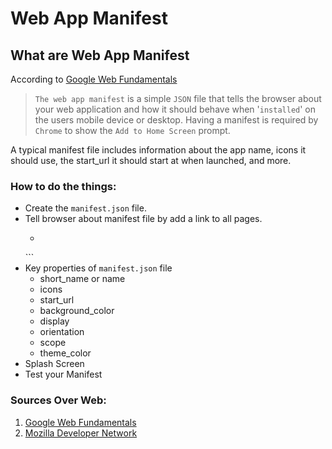 # Web App Manifest

## What are Web App Manifest

According to [Google Web Fundamentals](https://developers.google.com/web/fundamentals/web-app-manifest/)

> `The web app manifest` is a simple `JSON` file that tells the browser about your web application and how it should behave when '`installed`' on the users mobile device or desktop. Having a manifest is required by `Chrome` to show the `Add to Home Screen` prompt.

A typical manifest file includes information about the app name, icons it should use, the start_url it should start at when launched, and more.

### How to do the things:

* Create the `manifest.json` file.
* Tell browser about manifest file by add a link to all pages.
    - ```
    <link rel="manifest" href="/manifest.json">
    ```
* Key properties of `manifest.json` file
    - short_name or name
    - icons
    - start_url
    - background_color
    - display
    - orientation
    - scope
    - theme_color
* Splash Screen
* Test your Manifest

### Sources Over Web: 

1. [Google Web Fundamentals](https://developers.google.com/web/fundamentals/web-app-manifest/)
2. [Mozilla Developer Network](https://developer.mozilla.org/en-US/docs/Web/Manifest)